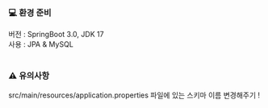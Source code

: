 
### 💻 환경 준비
버전 : SpringBoot 3.0,  JDK 17 <br>
사용 : JPA & MySQL
<br><br>
### ⚠ 유의사항
src/main/resources/application.properties 파일에 있는 스키마 이름 변경해주기 !
